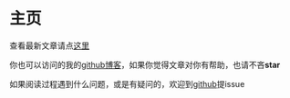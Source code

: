 # 主页

查看最新文章请点[这里](./recent)

你也可以访问的我的[github博客](https://github.com/MinjieChang/myblog)，如果你觉得文章对你有帮助，也请不吝**star**

如果阅读过程遇到什么问题，或是有疑问的，欢迎到[github](https://github.com/MinjieChang/blog/issues)提issue
